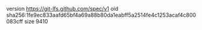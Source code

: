 version https://git-lfs.github.com/spec/v1
oid sha256:1fe9ec833aafd65bf4a69a88b80da1eabff5a2514fe4c1253acaf4c800083cff
size 9410
